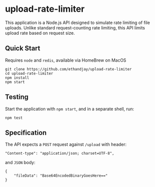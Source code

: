 # upload-rate-limiter

This application is a Node.js API designed to simulate rate limiting of file uploads. Unlike standard request-counting rate limiting, this API limits upload rate based on request size.

## Quick Start

Requires `node` and `redis`, available via HomeBrew on MacOS

```
git clone https://github.com/ethandjay/upload-rate-limiter
cd upload-rate-limiter
npm install
npm start
```

## Testing

Start the application with `npm start`, and in a separate shell, run:
```
npm test
```

## Specification

The API expects a `POST` request against `/upload` with header:
```
"Content-type": "application/json; charset=UTF-8",
```
and `JSON` body:
```
{
    "fileData": "Base64EncodedBinaryGoesHere=="
}
```